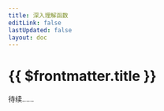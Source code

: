 ```yaml
---
title: 深入理解函数
editLink: false
lastUpdated: false
layout: doc
---
```


# {{ $frontmatter.title }}

待续……
